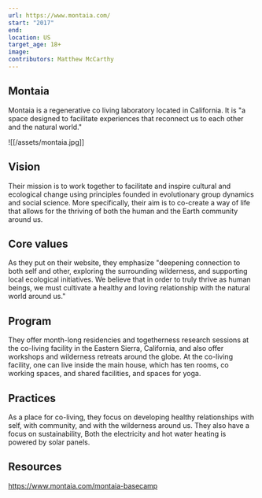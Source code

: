 ```yaml
---
url: https://www.montaia.com/
start: "2017"
end: 
location: US
target_age: 18+
image: 
contributors: Matthew McCarthy
---
```


## Montaia 

Montaia is a regenerative co living laboratory located in California. It is "a space designed to facilitate experiences that reconnect us to each other and the natural world." 

![[/assets/montaia.jpg]]

## Vision  

Their mission is to work together to facilitate and inspire cultural and ecological change using principles founded in evolutionary group dynamics and social science.
More specifically, their aim is to co-create a way of life that allows for the thriving of both the human and the Earth community around us.

## Core values 

As they put on their website, they emphasize "deepening connection to both self and other, exploring the surrounding wilderness, and supporting local ecological initiatives. We believe that in order to truly thrive as human beings, we must cultivate a healthy and loving relationship with the natural world around us."

## Program

They offer month-long residencies and togetherness research sessions at the  co-living facility in the Eastern Sierra, California, and also offer workshops and wilderness retreats around the globe. At the co-living facility, one can live inside the main house, which has ten rooms, co working spaces, and shared facilities, and spaces for yoga. 

## Practices 

As a place for co-living, they  focus on developing healthy relationships with self, with community, and with the wilderness around us. They also have a focus on sustainability, Both the  electricity and  hot water heating is powered by solar panels.

## Resources 

https://www.montaia.com/montaia-basecamp